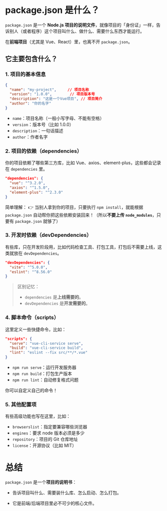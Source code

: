 # package.json 是什么？

`package.json` 是一个 **Node.js 项目的说明文件**，就像项目的「身份证」一样，告诉别人（或者程序）这个项目叫什么、做什么、需要什么东西才能运行。

在**前端项目**（尤其是 Vue、React）里，也离不开 `package.json`。

## 它主要包含什么？

### 1. 项目的基本信息

```json
{
  "name": "my-project",     // 项目名称
  "version": "1.0.0",        // 项目版本号
  "description": "这是一个Vue项目", // 项目简介
  "author": "你的名字"
}
```

- `name`：项目名称（一般小写字母、不能有空格）
- `version`：版本号（比如 1.0.0）
- `description`：一句话描述
- `author`：作者名字

### 2. 项目的依赖（dependencies）

你的项目依赖了哪些第三方库，比如 Vue、axios、element-plus，这些都会记录在 `dependencies` 里。

```json
"dependencies": {
  "vue": "^3.2.0",
  "axios": "^1.5.0",
  "element-plus": "^2.3.0"
}
```

简单理解：
 👉 当别人拿到你的项目，只要执行 `npm install`，就能根据 `package.json` 自动帮你把这些依赖安装回来！（所以**不要上传 `node_modules`**，只要有 `package.json` 就够了）

### 3. 开发时依赖（devDependencies）

有些库，只在开发阶段用，比如代码检查工具、打包工具，打包后不需要上线，这类就放在 `devDependencies`。

```json
"devDependencies": {
  "vite": "^5.0.0",
  "eslint": "^8.56.0"
}
```

> 区别记忆：
>
> - `dependencies` 是**上线需要的**。
> - `devDependencies` 是**开发需要的**。

### 4. 脚本命令（scripts）

这里定义一些快捷命令，比如：

```json
"scripts": {
  "serve": "vue-cli-service serve",
  "build": "vue-cli-service build",
  "lint": "eslint --fix src/**/*.vue"
}
```

- `npm run serve`：运行开发服务器
- `npm run build`：打包生产版本
- `npm run lint`：自动修复格式问题

你可以自定义自己的命令！

### 5. 其他配置项

有些高级功能也写在这里，比如：

- `browserslist`：指定要兼容哪些浏览器
- `engines`：要求 node 版本必须是多少
- `repository`：项目的 Git 仓库地址
- `license`：开源协议（比如 MIT）



# 总结

`package.json` 是一个**项目的说明书**：

- 告诉项目叫什么、需要装什么库、怎么启动、怎么打包。

- 它是前端/后端项目里必不可少的核心文件。